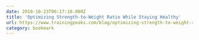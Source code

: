 ```yaml
---
date: 2018-10-23T06:17:18.000Z
title: 'Optimizing Strength-to-Weight Ratio While Staying Healthy'
url: https://www.trainingpeaks.com/blog/optimizing-strength-to-weight-ratio-while-staying-healthy/
category: bookmark
---
```

